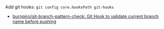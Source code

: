 Add git hooks: `git config core.hooksPath git-hooks`

- [burnpiro/git-branch-pattern-check: Git Hook to validate current branch name before pushing](https://github.com/burnpiro/git-branch-pattern-check)
